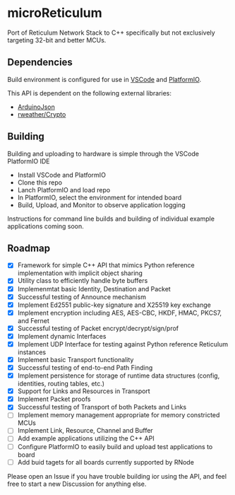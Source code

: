 # microReticulum

Port of Reticulum Network Stack to C++ specifically but not exclusively targeting 32-bit and better MCUs.

## Dependencies

Build environment is configured for use in [VSCode](https://code.visualstudio.com/) and [PlatformIO](https://platformio.org/).

This API is dependent on the following external libraries:
- [ArduinoJson](https://github.com/bblanchon/ArduinoJson)
- [rweather/Crypto](https://github.com/rweather/arduinolibs)

## Building

Building and uploading to hardware is simple through the VSCode PlatformIO IDE
- Install VSCode and PlatformIO
- Clone this repo
- Lanch PlatformIO and load repo
- In PlatformIO, select the environment for intended board
- Build, Upload, and Monitor to observe application logging

Instructions for command line builds and building of individual example applications coming soon.

## Roadmap

- [x] Framework for simple C++ API that mimics Python reference implementation with implicit object sharing
- [x] Utility class to efficiently handle byte buffers
- [x] Implemenmtat basic Identity, Destination and Packet
- [x] Successful testing of Announce mechanism
- [x] Implement Ed2551 public-key signature and X25519 key exchange
- [x] Implement encryption including AES, AES-CBC, HKDF, HMAC, PKCS7, and Fernet
- [x] Successful testing of Packet encrypt/decrypt/sign/prof
- [x] Implement dynamic Interfaces
- [x] Implement UDP Interface for testing against Python reference Reticulum instances
- [x] Implement basic Transport functionality
- [x] Successful testing of end-to-end Path Finding
- [x] Implement persistence for storage of runtime data structures (config, identities, routing tables, etc.)
- [x] Support for Links and Resources in Transport
- [x] Implement Packet proofs
- [x] Successful testing of Transport of both Packets and Links
- [ ] Implement memory management appropriate for memory constricted MCUs
- [ ] Implement Link, Resource, Channel and Buffer
- [ ] Add example applications utilizing the C++ API
- [ ] Configure PlatformIO to easily build and upload test applications to board
- [ ] Add buid tagets for all boards currently supported by RNode

Please open an Issue if you have trouble building ior using the API, and feel free to start a new Discussion for anything else.


